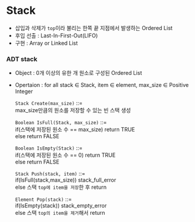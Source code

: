 # Stack
- 삽입과 삭제가 `top`이라 불리는 한쪽 끝 지점에서 발생하는 Ordered List  
- 후입 선출 : Last-In-First-Out(LIFO)  
- 구현 : Array or Linked List  

### ADT stack
- Object : 0개 이상의 유한 개 원소로 구성된 Ordered List  
- Opertaion : for all stack ∈ Stack, item ∈ element, max_size ∈ Positive Integer  

    `Stack Create(max_size)` ::=  
        max_size만큼의 원소를 저장할 수 있는 빈 스택 생성  

    `Boolean IsFull(Stack, max_size)` ::=  
        if(스택에 저장된 원소 수 == max_size)   return TRUE  
        else    return FALSE  
        
    `Boolean IsEmpty(Stack)` ::=  
        if(스택에 저장된 원소 수 == 0)   return TRUE  
        else    return FALSE  

    `Stack Push(stack, item)` ::=  
        if(IsFull(stack,max_size))   stack_full_error  
        else 스택 `top에 item을 저장`한 후 return  

    `Element Pop(stack)` ::=  
        if(IsEmpty(stack))  stack_empty_error  
        else 스택 `top의 item을 제거`해서 return 

